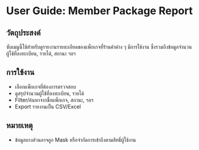 # User Guide: Member Package Report

## วัตถุประสงค์
ซับเมนูนี้ใช้สำหรับดูรายงานรายละเอียดของแพ็กเกจที่ร้านค้าต่าง ๆ มีการใช้งาน ซึ่งรวมถึงข้อมูลจำนวนผู้ใช้ที่ลงทะเบียน, รายได้, สถานะ ฯลฯ

## การใช้งาน
- เลือกแพ็กเกจที่ต้องการตรวจสอบ
- ดูสรุปจำนวนผู้ใช้ที่ลงทะเบียน, รายได้
- Filter/ค้นหาจากชื่อแพ็กเกจ, สถานะ, ฯลฯ
- Export รายงานเป็น CSV/Excel

## หมายเหตุ
- ข้อมูลบางส่วนอาจถูก Mask หรือจำกัดการเข้าถึงตามสิทธิ์ผู้ใช้งาน